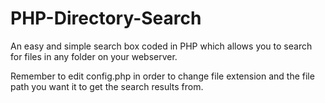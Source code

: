 # PHP-Directory-Search
An easy and simple search box coded in PHP which allows you to search for files in any folder on your webserver.

Remember to edit config.php in order to change file extension and the file path you want it to get the search results from.
